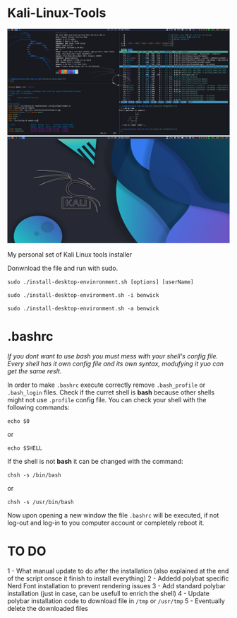 # Kali-Linux-Tools
![final result](https://github.com/Benwick921/Kali-Linux-Tools/blob/main/i3-desktop-1.png)
![final result](https://github.com/Benwick921/Kali-Linux-Tools/blob/main/i3-desktop-2.png)

My personal set of Kali Linux tools installer

Donwnload the file and run with sudo.

```
sudo ./install-desktop-envinronment.sh [options] [userName]
```

```
sudo ./install-desktop-environment.sh -i benwick
```

```
sudo ./install-desktop-environment.sh -a benwick
```

# .bashrc

*If you dont want to use bash you must mess with your shell's config file. Every shell has it own config file and its own syntax, modufying it yuo can get the same reslt.*

In order to make `.bashrc` execute correctly remove `.bash_profile` or `.bash_login` files. Check if the curret shell is **bash** because other shells might not use `.profile` config file. You can check your shell with the following commands:

```
echo $0
```

or

```
echo $SHELL
```

If the shell is not **bash** it can be changed with the command:

```
chsh -s /bin/bash
```

or

```
chsh -s /usr/bin/bash
```

Now upon opening a new window the file `.bashrc` will be executed, if not log-out and log-in to you computer account or completely reboot it.

# TO DO
1 - What manual update to do after the installation (also explained at the end of the script onsce it finish to install everything)
2 - Addedd polybat specific Nerd Font installation to prevent rendering issues
3 - Add standard polybar installation (just in case, can be usefull to enrich the shell)
4 - Update polybar installation code to download file in `/tmp` or `/usr/tmp`
5 - Eventually delete the downloaded files
